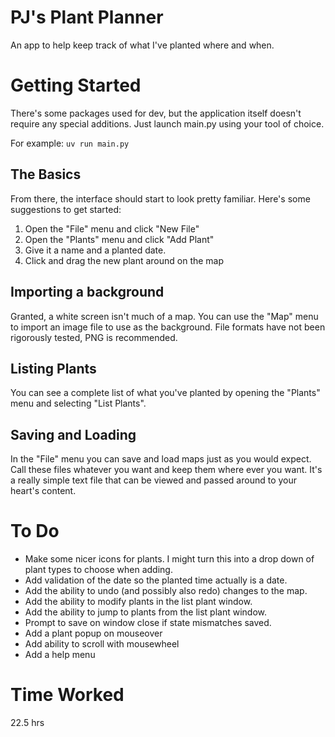 # PJ's Plant Planner

An app to help keep track of what I've planted where and when.

# Getting Started

There's some packages used for dev, but the application itself doesn't require any special
additions. Just launch main.py using your tool of choice.

For example: `uv run main.py`

## The Basics

From there, the interface should start to look pretty familiar. Here's some suggestions to
get started:

1. Open the "File" menu and click "New File"
2. Open the "Plants" menu and click "Add Plant"
3. Give it a name and a planted date.
4. Click and drag the new plant around on the map

## Importing a background

Granted, a white screen isn't much of a map. You can use the "Map" menu to import an image file
to use as the background. File formats have not been rigorously tested, PNG is recommended.

## Listing Plants

You can see a complete list of what you've planted by opening the "Plants" menu and selecting
"List Plants".

## Saving and Loading

In the "File" menu you can save and load maps just as you would expect. Call these files whatever
you want and keep them where ever you want. It's a really simple text file that can be viewed and
passed around to your heart's content.

# To Do

- Make some nicer icons for plants. I might turn this into a drop down of plant types to
choose when adding.
- Add validation of the date so the planted time actually is a date.
- Add the ability to undo (and possibly also redo) changes to the map.
- Add the ability to modify plants in the list plant window.
- Add the ability to jump to plants from the list plant window.
- Prompt to save on window close if state mismatches saved.
- Add a plant popup on mouseover
- Add ability to scroll with mousewheel
- Add a help menu

# Time Worked

22.5 hrs

